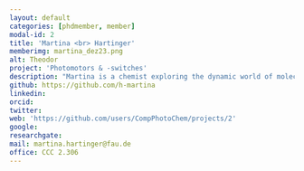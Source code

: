 ```yaml
---
layout: default
categories: [phdmember, member]
modal-id: 2
title: 'Martina <br> Hartinger'
memberimg: martina_dez23.png
alt: Theodor
project: 'Photomotors & -switches'
description: "Martina is a chemist exploring the dynamic world of molecular photomotors and -switches by means of non-adiabatic molecular dynamics simulations."
github: https://github.com/h-martina
linkedin: 
orcid: 
twitter: 
web: 'https://github.com/users/CompPhotoChem/projects/2'
google: 
researchgate: 
mail: martina.hartinger@fau.de
office: CCC 2.306
---
```



